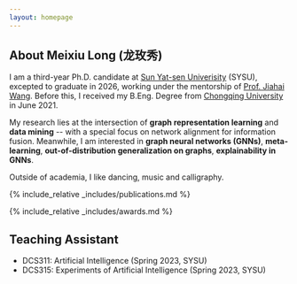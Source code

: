 ```yaml
---
layout: homepage
---
```


## About Meixiu Long (龙玫秀)
I am a third-year Ph.D. candidate at <a href="https://www.sysu.edu.cn/"> Sun Yat-sen Univerisity</a> (SYSU), excepted to graduate in 2026, working under the mentorship of [Prof. Jiahai Wang](https://cse.sysu.edu.cn/content/2551). Before this, I received my B.Eng. Degree from [Chongqing University](https://www.cqu.edu.cn/) in June 2021.

My research lies at the intersection of **graph representation learning** and **data mining** -- with a special focus on network alignment for information fusion. 
Meanwhile, I am interested in **graph neural networks (GNNs)**, **meta-learning**, **out-of-distribution generalization on graphs**, **explainability in GNNs**.

Outside of academia, I like dancing, music and calligraphy.

<!-- ## Research Interests
- **Deep graph learning:** graph neural network, graph structure learning, out-of-distribution generalization.
- **Data mining:** network alignment, knowledge fusion. -->

<!-- ## News

- **[Feb. 2020]** Our paper about incremental learning is accepted to CVPR 2020.
- **[Feb. 2020]** We will host the ACM Multimedia Asia 2020 conference in Singapore!
- **[Sept. 2019]** Our paper about few-shot learning is accepted to NeurIPS 2019.
- **[Mar. 2019]** Our paper about few-shot learning is accepted to CVPR 2019. -->

{% include_relative _includes/publications.md %}

<!-- {% include_relative _includes/services.md %} -->

{% include_relative _includes/awards.md %}

## Teaching Assistant
- DCS311: Artificial Intelligence (Spring 2023, SYSU)
- DCS315: Experiments of Artificial Intelligence (Spring 2023, SYSU)

